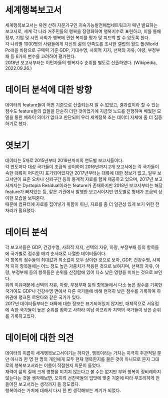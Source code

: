 # 세계행복보고서  
세계행복보고서는 유엔 산하 자문기구인 지속가능발전해법네트워크가 매년 발표하는 보고서로, 세계 각 나라 거주민들의 행복을 정량화하여 행복지수로 표현하고, 이를 통해 정부, 기업 및 시민 사회가 행복에 관한 복지를 평가 및 피드백 할 수 있도록 한다.  
각 나라별 1000명의 사람들에게 자신의 삶의 만족도를 조사한 갤럽의 월드 폴(World Poll)을 바탕으로 구매력 기준 GDP, 기대수명, 사회적 지지, 선택의 자유, 아량, 부정부패 등 6가지 변수를 고려하여 평가한다.  
2018년 보고서부터는 이민자들의 행복지수 순위를 별도로 산출하였다. (Wikipedia, 2022.09.26.)


# 데이터 분석에 대한 방향  
데이터의 feature들이 어떤 기준으로 산출되는지 알 수 없었고, 결과값이라 할 수 있는 점수도 feature들의 값들을 단순히 더한 것이었기에 지금껏 노드를 진행하며 배웠던 모델을 통한 예측이 의미가 없다고 판단되어 우리 세계정복 조는 데이터 자체에 좀 더 집중하기로 했다.


# 엿보기  
데이터는 5개로 2015년부터 2019년까지의 연도별 보고서들이다.  
각 연도마다 대상 국가들이 조금씩 상이하며 2016년까지 2개 보고서에는 각 국가들이 속한 대륙이 어디인지 표기되어있지만 2017년부터는 대륙에 대한 정보가 없고, 일부 보고서만이 표준 오차나 신뢰구간 등의 통계적 자료를 함께 제공하고 있으며, 2017년 보고서까지는 Dystopia Residual이라는 feature가 존재하지만 2018년 보고서부터는 해당 feature가 빠져있는 등, 같은 기관에서 발행한 보고서이지만 연도별로 형태가 조금씩 상이한 모습을 보여준다.  
때문에 컴퓨터에 자료를 집어넣기 위함이 아닌, 자료를 좀 더 일관성 있게 보기 위한 전처리가 필요했다.


# 데이터 분석  
각 보고서들은 GDP, 건강수명, 사회적 지지, 선택의 자유, 아량, 부정부패 등의 항목들에 국가별로 점수를 매겨 순서대로 나열한 데이터들이다.  
각 항목의 점수들의 최대값과 최소값이 모두 상이한 것으로 보아, GDP, 건강수명, 사회적 지지 항목들에는 어느 정도 높은 가중치가 적용된 것으로 보여지며, 선택의 자유, 아량, 부정부패 등의 항목들은 순위를 산정함에 있어 다소 낮은 영향을 미치는 것으로 보인다.  
위의 이유때문에 선택의 자유, 아량, 부정부패 등의 항목들에서 다소 높은 점수를 기록한 국가여도 GDP나 건강수명 면에서 다른 국가들에 비해 현저히 낮은 점수를 기록하여 하위권에 랭크된 르완다와 같은 국가가 있다.  
2017년 데이터들부터는 대륙에 대한 정보는 표기되어있지 않지만, 대체적으로 서유럽에 속한 국가들이 높은 순위를 점하고 사하라 이남 아프리카 지역의 국가들이 낮은 순위를 기록하고있다.


# 데이터에 대한 의견  
데이터의 이름이 세계행복보고서이기는 하지만, 행복이라는 가치는 지극히 주관적일 뿐만 아니라 한 명 한 명의 개인에게 모두 현재 행복한지를 물은 것이 아니므로 문자 그대로의 행복보고서라는 이름이 적절한지 의문이 들었다.  
재력이 삶의 질에 크게 영향을 미치지 않는다고 볼 수는 없지만 부와 행복이 정비례하지 않는다는 것을 생각해보면, 오히려 선진국들의 입맛에 맞춘 기준에 따라 부조리하게 만들어진 보고서라는 생각까지 들 정도였다.  
행복이라는 가치에 대해서 다시 한 번 생각해보는 계기가 되었다.
